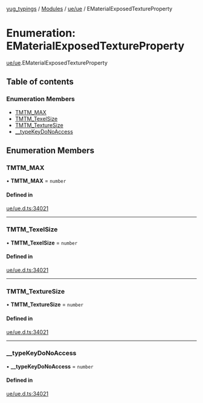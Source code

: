[yug_typings](../README.md) / [Modules](../modules.md) / [ue/ue](../modules/ue_ue.md) / EMaterialExposedTextureProperty

# Enumeration: EMaterialExposedTextureProperty

[ue/ue](../modules/ue_ue.md).EMaterialExposedTextureProperty

## Table of contents

### Enumeration Members

- [TMTM\_MAX](ue_ue.EMaterialExposedTextureProperty.md#tmtm_max)
- [TMTM\_TexelSize](ue_ue.EMaterialExposedTextureProperty.md#tmtm_texelsize)
- [TMTM\_TextureSize](ue_ue.EMaterialExposedTextureProperty.md#tmtm_texturesize)
- [\_\_typeKeyDoNoAccess](ue_ue.EMaterialExposedTextureProperty.md#__typekeydonoaccess)

## Enumeration Members

### TMTM\_MAX

• **TMTM\_MAX** = `number`

#### Defined in

[ue/ue.d.ts:34021](https://github.com/YugMetaverse/yug_typings/blob/b7d9b19/ue/ue.d.ts#L34021)

___

### TMTM\_TexelSize

• **TMTM\_TexelSize** = `number`

#### Defined in

[ue/ue.d.ts:34021](https://github.com/YugMetaverse/yug_typings/blob/b7d9b19/ue/ue.d.ts#L34021)

___

### TMTM\_TextureSize

• **TMTM\_TextureSize** = `number`

#### Defined in

[ue/ue.d.ts:34021](https://github.com/YugMetaverse/yug_typings/blob/b7d9b19/ue/ue.d.ts#L34021)

___

### \_\_typeKeyDoNoAccess

• **\_\_typeKeyDoNoAccess** = `number`

#### Defined in

[ue/ue.d.ts:34021](https://github.com/YugMetaverse/yug_typings/blob/b7d9b19/ue/ue.d.ts#L34021)
